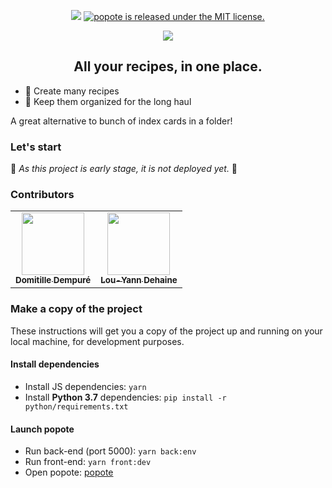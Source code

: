 <p align="center">
  <img src="https://img.shields.io/badge/version-1.0.0-green"/>
  <a href="https://github.com/domidemps/popote/blob/master/LICENSE">
    <img src="https://img.shields.io/badge/license-MIT-blue" alt="popote is released under the MIT license." />
  </a>
</p>

<p align="center">
  <img src="https://github.com/domidemps/popote/blob/master/images/popote_logo.png" />
</p>

<h2 align="center">All your recipes, in one place.</h2>

- 🍳 Create many recipes
- 📒 Keep them organized for the long haul

A great alternative to bunch of index cards in a folder!

### Let's start

🚧 *As this project is early stage, it is not deployed yet.* 🚧


### Contributors

<table>
  <tr>
    <td align="center">
      <a href="https://github.com/domidemps">
        <img src="https://avatars.githubusercontent.com/domidemps?s=100" width="100px;" alt=""/>
        <br />
        <sub>
          <b>Domitille Dempuré</b>
        </sub>
      </a>
    <td align="center">
      <a href="https://github.com/ldehaine">
        <img src="https://avatars.githubusercontent.com/ldehaine?s=100" width="100px;" alt=""/>
        <br />
        <sub>
          <b>Lou-Yann Dehaine</b>
        </sub>
      </a>
  </tr>
</table>

### Make a copy of the project

These instructions will get you a copy of the project up and running on your local machine, for development purposes.

#### Install dependencies

- Install JS dependencies: `yarn`
- Install **Python 3.7** dependencies: `pip install -r python/requirements.txt`

#### Launch popote

- Run back-end (port 5000): `yarn back:env`
- Run front-end: `yarn front:dev`
- Open popote: [popote](http://localhost:8080/)
